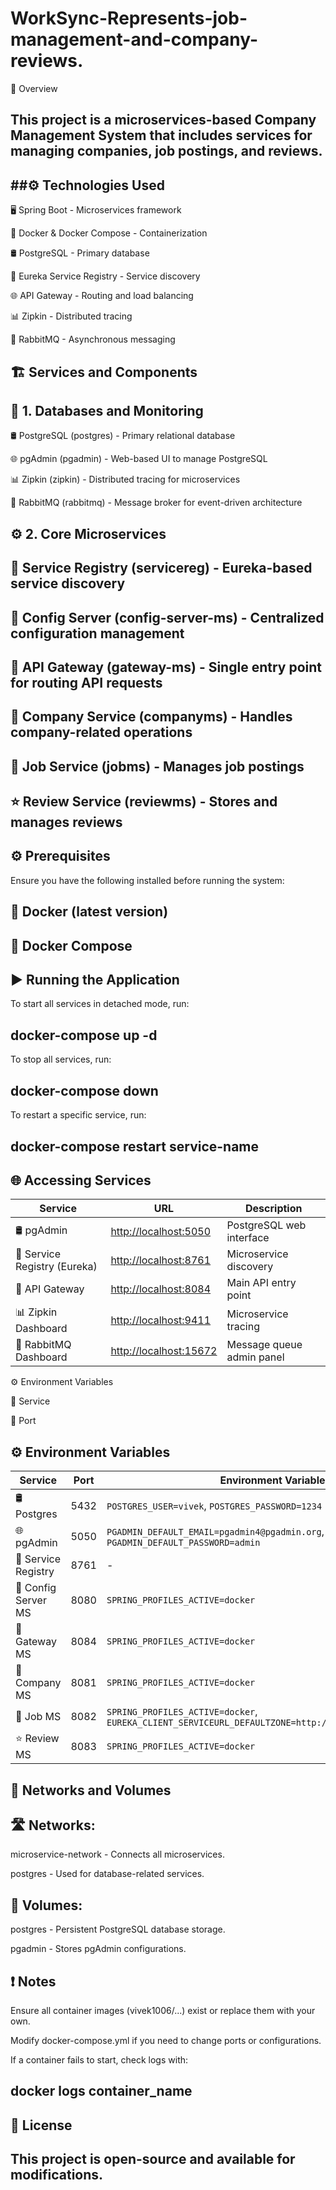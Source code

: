 # WorkSync-Represents-job-management-and-company-reviews.
📝 Overview

This project is a microservices-based Company Management System that includes services for managing companies, job postings, and reviews.
--------------------------------------------------------------------------------------------------------------------------------------------------------------------------------------------------------
##⚙️ Technologies Used
--------------------------------------------------------------------------------------------------------------------------------------------------------------------------------------------------------
🖥️ Spring Boot - Microservices framework

🐳 Docker & Docker Compose - Containerization

🛢️ PostgreSQL - Primary database

📡 Eureka Service Registry - Service discovery

🌐 API Gateway - Routing and load balancing

📊 Zipkin - Distributed tracing

📩 RabbitMQ - Asynchronous messaging

🏗️ Services and Components
------------------------------------------------------------------------------------------------

🐄️ 1. Databases and Monitoring
-

🛢️ PostgreSQL (postgres) - Primary relational database

🌐 pgAdmin (pgadmin) - Web-based UI to manage PostgreSQL

📊 Zipkin (zipkin) - Distributed tracing for microservices

📩 RabbitMQ (rabbitmq) - Message broker for event-driven architecture

⚙️ 2. Core Microservices
-

📡 Service Registry (servicereg) - Eureka-based service discovery
-

🔧 Config Server (config-server-ms) - Centralized configuration management
-

🚪 API Gateway (gateway-ms) - Single entry point for routing API requests
-
🏢 Company Service (companyms) - Handles company-related operations
-
💼 Job Service (jobms) - Manages job postings
-
⭐ Review Service (reviewms) - Stores and manages reviews
-

⚙️ Prerequisites
------

Ensure you have the following installed before running the system:

🐳 Docker (latest version)
-

📜 Docker Compose
-

▶️ Running the Application
-

To start all services in detached mode, run:

docker-compose up -d
-

To stop all services, run:

docker-compose down
-

To restart a specific service, run:

docker-compose restart service-name
-

🌐 Accessing Services
--------------------------
| Service                  | URL                                      | Description                  |
|--------------------------|-----------------------------------------|------------------------------|
| 🛢️ pgAdmin              | [http://localhost:5050](http://localhost:5050)   | PostgreSQL web interface    |
| 📡 Service Registry (Eureka) | [http://localhost:8761](http://localhost:8761) | Microservice discovery      |
| 🚪 API Gateway          | [http://localhost:8084](http://localhost:8084) | Main API entry point       |
| 📊 Zipkin Dashboard     | [http://localhost:9411](http://localhost:9411) | Microservice tracing       |
| 📩 RabbitMQ Dashboard  | [http://localhost:15672](http://localhost:15672) | Message queue admin panel  |


⚙️ Environment Variables

📌 Service

📲 Port

⚙️ Environment Variables
--
| Service              | Port  | Environment Variables |
|----------------------|------|-----------------------------------------------|
| 🛢️ Postgres         | 5432 | `POSTGRES_USER=vivek`, `POSTGRES_PASSWORD=1234` |
| 🌐 pgAdmin         | 5050 | `PGADMIN_DEFAULT_EMAIL=pgadmin4@pgadmin.org`, `PGADMIN_DEFAULT_PASSWORD=admin` |
| 📡 Service Registry | 8761 | - |
| 🔧 Config Server MS | 8080 | `SPRING_PROFILES_ACTIVE=docker` |
| 🚪 Gateway MS      | 8084 | `SPRING_PROFILES_ACTIVE=docker` |
| 🏢 Company MS      | 8081 | `SPRING_PROFILES_ACTIVE=docker` |
| 💼 Job MS         | 8082 | `SPRING_PROFILES_ACTIVE=docker`, `EUREKA_CLIENT_SERVICEURL_DEFAULTZONE=http://servicereg:8761/eureka` |
| ⭐ Review MS       | 8083 | `SPRING_PROFILES_ACTIVE=docker` |


🔗 Networks and Volumes
-

🛣️ Networks:
-
microservice-network - Connects all microservices.

postgres - Used for database-related services.

💾 Volumes:
-

postgres - Persistent PostgreSQL database storage.

pgadmin - Stores pgAdmin configurations.

❗ Notes
-----------------

Ensure all container images (vivek1006/...) exist or replace them with your own.

Modify docker-compose.yml if you need to change ports or configurations.

If a container fails to start, check logs with:

docker logs container_name
-

📜 License
-

This project is open-source and available for modifications.
-


